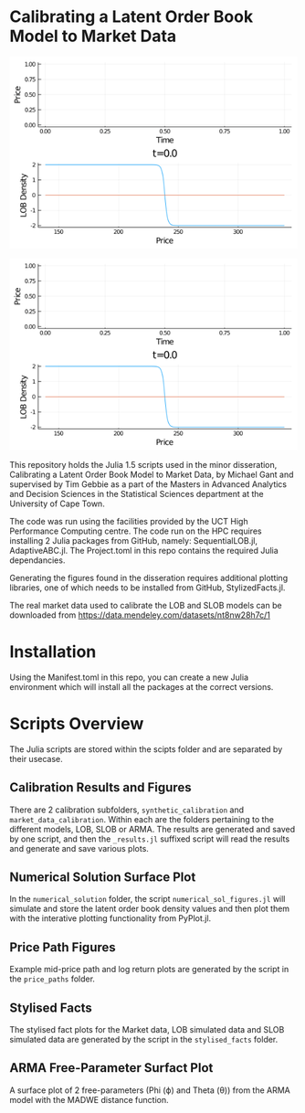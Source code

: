 # Calibrating a Latent Order Book Model to Market Data

![LOB Evolution](https://github.com/GantZA/CALOBMTMD/blob/main/scripts/price_paths/LOB.gif)

![SLOB Evolution](https://github.com/GantZA/CALOBMTMD/blob/main/scripts/price_paths/SLOB.gif)

This repository holds the Julia 1.5 scripts used in the minor disseration, Calibrating a Latent Order Book Model to Market Data, by Michael Gant and supervised by Tim Gebbie as a part of the Masters in Advanced Analytics and Decision Sciences in the Statistical Sciences department at the University of Cape Town.

The code was run using the facilities provided by the UCT High Performance Computing centre. The code run on the HPC requires installing 2 Julia packages from GitHub, namely: SequentialLOB.jl, AdaptiveABC.jl. The Project.toml in this repo contains the required Julia dependancies. 

Generating the figures found in the disseration requires additional plotting libraries, one of which needs to be installed from GitHub, StylizedFacts.jl.

The real market data used to calibrate the LOB and SLOB models can be downloaded from https://data.mendeley.com/datasets/nt8nw28h7c/1 

# Installation

Using the Manifest.toml in this repo, you can create a new Julia environment which will install all the packages at the correct versions.

# Scripts Overview

The Julia scripts are stored within the scipts folder and are separated by their usecase. 

## Calibration Results and Figures

There are 2 calibration subfolders, `synthetic_calibration` and `market_data_calibration`. Within each are the folders pertaining to the different models, LOB, SLOB or ARMA. The results are generated and saved by one script, and then the `_results.jl` suffixed script will read the results and generate and save various plots.

## Numerical Solution Surface Plot

In the `numerical_solution` folder, the script `numerical_sol_figures.jl` will simulate and store the latent order book density values and then plot them with the interative plotting functionality from PyPlot.jl.

## Price Path Figures

Example mid-price path and log return plots are generated by the script in the `price_paths` folder.

## Stylised Facts

The stylised fact plots for the Market data, LOB simulated data and SLOB simulated data are generated by the script in the `stylised_facts` folder. 

## ARMA Free-Parameter Surfact Plot

A surface plot of 2 free-parameters (Phi (ϕ) and Theta (θ)) from the ARMA model with the MADWE distance function. 